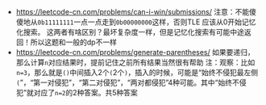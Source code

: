 - https://leetcode-cn.com/problems/can-i-win/submissions/
注意：不能傻傻地从`0b11111111`一点一点走到`0b00000000`这样，否则TLE
应该从0开始记忆化搜索。
这两者有啥区别？最坏复杂度一样，但是记忆化搜索有可能中途返回！所以这题和一般的dp不一样
- https://leetcode-cn.com/problems/generate-parentheses/
如果要递归，那么计算`n`对应结果时，提前记住之前所有结果当然很有帮助
注：观察：比如`n=3`，那么就是`()`中间插入2个`(`2个`)`，插入的时候，可能是“始终不侵犯最左侧`(`”，“第一对侵犯”，“第二对侵犯”，“两对都侵犯”4种可能。其中“始终不侵犯”就对应了`n=2`的2种答案。共5种答案